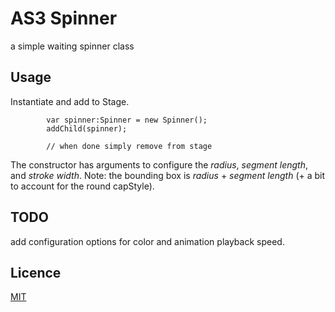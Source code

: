 # AS3 Spinner

a simple waiting spinner class

## Usage

Instantiate and add to Stage.

			var spinner:Spinner = new Spinner();
			addChild(spinner);

			// when done simply remove from stage

The constructor has arguments to configure the *radius*, *segment length*, and *stroke width*.
Note: the bounding box is *radius* + *segment length* (+ a bit to account for the round capStyle). 

## TODO

add configuration options for color and animation playback speed.

## Licence

[MIT](http://opensource.org/licenses/MIT)
